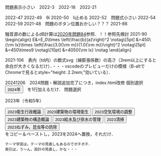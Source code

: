 問題表示小さい　2022-3　2022-18　2022-21

2022-47
2022-49　θi
2020-50　li止める
2022-52　問題式小さい
2022-54
2022-59
2021-48　問題のボタン位置おかしい？？？
2021-86  　<p></p>騒音源の数によるdB計算は<a href="../../2020/2020_3/2020-84.html" target="_blank" rel="noopener noreferrer">2020年問題84</a>参照．！！参照先検討
2021-90 
\begin{align}
E&=E_0\times \left(\frac{b}{a}\right)^2 \notag\\[5pt]
&=450\ {\rm lx}\times \left(\frac{3.0{\rm m}}{1.0{\rm m}}\right)^2 \notag\\[5pt]
&=450\times9 \notag\\[10pt]
&=4050{\rm lx} \notag
\end{align}

2021-106　表内（td内）の数式svg（線膨張係数）の高さ（3rem以上にすると余白が大きくなるだけ）．・・・vscodeのプレビューだけの模様（B-altでChromeで見るとstyle="height: 2.2rem;"効いている）．

20241206　2024問題・解説追加完了につき，index.html改修
    個別選択  <button onclick="showPastQuestions('2024')" style="cursor: pointer;">2024年</button>　を1行加えるだけ．
    問題選択
            <p class="upmrgn">2023年（令和5年）</p>
            <button class="downmrgn" type="button" onclick="location.href='./2023/2023_1/2023-1.html'">2023衛生行政概論</button>
            <button class="downmrgn" type="button" onclick="location.href='./2023/2023_2/2023-21.html'">2023建築物の環境衛生</button>
            <button class="downmrgn" type="button" onclick="location.href='./2023/2023_3/2023-46.html'">2023空気環境の調整</button>
            <button class="downmrgn" type="button" onclick="location.href='./2023/2023_4/2023-91.html'">2023建築物の構造概論</button>
            <button class="downmrgn" type="button" onclick="location.href='./2023/2023_5/2023-106.html'">2023給水及び排水の管理</button>
            <button class="downmrgn" type="button" onclick="location.href='./2023/2023_6/2023-141.html'">2023清掃</button>
            <button class="downmrgn" type="button" onclick="location.href='./2023/2023_7/2023-166.html'">2023ねずみ，昆虫等の防除</button>   
    をコピー＆ペーストし，2023を2024へ置換，それだけ．

    テーマ学習は，テーマの見直しもあるのでボチボチ．
    索引は，う〜ん，設計の見直し，かな・・・






